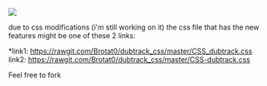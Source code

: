 ![](http://i.imgur.com/KrLopwK.png)

due to css modifications (i'm still working on it) the css file that has the new features might be one of these 2 links:

*link1: https://rawgit.com/Brotat0/dubtrack_css/master/CSS_dubtrack.css
link2: https://rawgit.com/Brotat0/dubtrack_css/master/CSS-dubtrack.css

Feel free to fork
